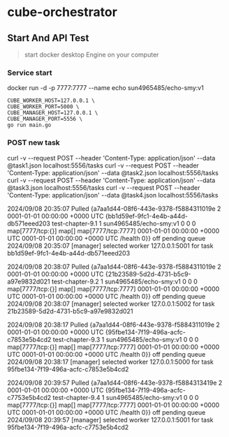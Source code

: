 # cube-orchestrator

## Start And API Test

> start docker desktop Engine on your computer

### Service start

docker run -d -p 7777:7777 --name echo sun4965485/echo-smy:v1

```
CUBE_WORKER_HOST=127.0.0.1 \
CUBE_WORKER_PORT=5000 \
CUBE_MANAGER_HOST=127.0.0.1 \
CUBE_MANAGER_PORT=5556 \
go run main.go
```
### POST new task

curl -v --request POST --header 'Content-Type: application/json' --data @task1.json localhost:5556/tasks
curl -v --request POST --header 'Content-Type: application/json' --data @task2.json localhost:5556/tasks
curl -v --request POST --header 'Content-Type: application/json' --data @task3.json localhost:5556/tasks
curl -v --request POST --header 'Content-Type: application/json' --data @task4.json localhost:5556/tasks


2024/09/08 20:35:07 Pulled {a7aa1d44-08f6-443e-9378-f5884311019e 2 0001-01-01 00:00:00 +0000 UTC {bb1d59ef-9fc1-4e4b-a44d-db571eeed203  test-chapter-9.1 1 sun4965485/echo-smy:v1 0 0 0 map[7777/tcp:{}] map[] map[7777/tcp:7777]  0001-01-01 00:00:00 +0000 UTC 0001-01-01 00:00:00 +0000 UTC /health 0}} off pending queue
2024/09/08 20:35:07 [manager] selected worker 127.0.0.1:5001 for task bb1d59ef-9fc1-4e4b-a44d-db571eeed203


2024/09/08 20:38:07 Pulled {a7aa1d44-08f6-443e-9378-f5884311019e 2 0001-01-01 00:00:00 +0000 UTC {21b23589-5d2d-4731-b5c9-a97e9832d021  test-chapter-9.2 1 sun4965485/echo-smy:v1 0 0 0 map[7777/tcp:{}] map[] map[7777/tcp:7777]  0001-01-01 00:00:00 +0000 UTC 0001-01-01 00:00:00 +0000 UTC /health 0}} off pending queue
2024/09/08 20:38:07 [manager] selected worker 127.0.0.1:5002 for task 21b23589-5d2d-4731-b5c9-a97e9832d021


2024/09/08 20:38:17 Pulled {a7aa1d44-08f6-443e-9378-f5884311019e 2 0001-01-01 00:00:00 +0000 UTC {95fbe134-7f19-496a-acfc-c7853e5b4cd2  test-chapter-9.3 1 sun4965485/echo-smy:v1 0 0 0 map[7777/tcp:{}] map[] map[7777/tcp:7777]  0001-01-01 00:00:00 +0000 UTC 0001-01-01 00:00:00 +0000 UTC /health 0}} off pending queue
2024/09/08 20:38:17 [manager] selected worker 127.0.0.1:5000 for task 95fbe134-7f19-496a-acfc-c7853e5b4cd2

2024/09/08 20:39:57 Pulled {a7aa1d44-08f6-443e-9378-f5884313419e 2 0001-01-01 00:00:00 +0000 UTC {95fbe134-7f19-496a-acfc-c7753e5b4cd2  test-chapter-9.4 1 sun4965485/echo-smy:v1 0 0 0 map[7777/tcp:{}] map[] map[7777/tcp:7777]  0001-01-01 00:00:00 +0000 UTC 0001-01-01 00:00:00 +0000 UTC /health 0}} off pending queue
2024/09/08 20:39:57 [manager] selected worker 127.0.0.1:5001 for task 95fbe134-7f19-496a-acfc-c7753e5b4cd2